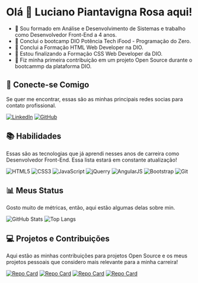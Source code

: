 # Olá 👋 Luciano Piantavigna Rosa aqui!

- 🔭 Sou formado em Análise e Desenvolvimento de Sistemas e trabalho como Desenvolvedor Front-End a 4 anos.
- 🌱 Conclui o bootcamp DIO Potência Tech iFood - Programação do Zero.
- 🌱 Conclui a Formação HTML Web Developer na DIO.
- 🌱 Estou finalizando a Formação CSS Web Developer da DIO.
- 👯 Fiz minha primeira contribuição em um projeto Open Source durante o bootcammp da plataforma DIO.

## 🤝 Conecte-se Comigo

Se quer me encontrar, essas são as minhas principais redes socias para contato profissional.

[![LinkedIn](https://img.shields.io/badge/LinkedIn-0077B5?style=for-the-badge&logo=linkedin&logoColor=white)](https://www.linkedin.com/in/luciano-p-863040193/)  [![GitHub](https://img.shields.io/badge/GitHub-000000?style=for-the-badge&logo=github&logoColor=FFFFFF)](https://github.com/LucianoPiantavinhaRoza)


## 📚 Habilidades

Essas são as tecnologias que já aprendi nesses anos de carreira como Desenvolvedor Front-End. Essa lista estará em constante atualização!

![HTML5](https://img.shields.io/badge/html5-E34F26?style=for-the-badge&logo=html5&logoColor=white)  ![CSS3](https://img.shields.io/badge/css3-1572B6?style=for-the-badge&logo=css3&logoColor=white)  ![JavaScript](https://img.shields.io/badge/javascript-F7DF1E?style=for-the-badge&logo=javascript&logoColor=black)  ![jQuerry](https://img.shields.io/badge/jquery-0769AD?style=for-the-badge&logo=jquery&logoColor=white)  ![AngularJS](https://img.shields.io/badge/angularjs-B52E31?style=for-the-badge&logo=angular&logoColor=white)  ![Bootstrap](https://img.shields.io/badge/boostrap-563D7C?style=for-the-badge&logo=bootstrap&labelColor=white)  ![Git](https://img.shields.io/badge/git-F05033?style=for-the-badge&logo=git&logoColor=white)


## 📊 Meus Status

Gosto muito de métricas, então, aqui estão algumas delas sobre min.

![GitHub Stats](https://github-readme-stats.vercel.app/api?username=LucianoPiantavinhaRoza&theme=transparent&bg_color=000&border_color=30A3DC&show_icons=true&icon_color=30A3DC&title_color=E94D5F&text_color=FFF) ![Top Langs](https://github-readme-stats-git-masterrstaa-rickstaa.vercel.app/api/top-langs/?username=LucianoPiantavinhaRoza&layout=compact&bg_color=000&border_color=30A3DC&title_color=E94D5F&text_color=FFF)


## 💻 Projetos e Contribuições

Aqui estão as minhas contribuições para projetos Open Source e os meus projetos pessoais que considero mais relevante para a minha carreira!

[![Repo Card](https://github-readme-stats.vercel.app/api/pin/?username=LucianoPiantavinhaRoza&repo=dio-lab-open-source&bg_color=000&border_color=30A3DC&show_icons=true&icon_color=30A3DC&title_color=E94D5F&text_color=FFF)](https://github.com/LucianoPiantavinhaRoza/dio-lab-open-source)  [![Repo Card](https://github-readme-stats.vercel.app/api/pin/?username=LucianoPiantavinhaRoza&repo=desafio-clinica-medica&bg_color=000&border_color=30A3DC&show_icons=true&icon_color=30A3DC&title_color=E94D5F&text_color=FFF)](https://github.com/LucianoPiantavinhaRoza/desafio-clinica-medica)  [![Repo Card](https://github-readme-stats.vercel.app/api/pin/?username=LucianoPiantavinhaRoza&repo=desafio-pagina-wikipedia&bg_color=000&border_color=30A3DC&show_icons=true&icon_color=30A3DC&title_color=E94D5F&text_color=FFF)](https://github.com/LucianoPiantavinhaRoza/desafio-pagina-wikipedia)  [![Repo Card](https://github-readme-stats.vercel.app/api/pin/?username=LucianoPiantavinhaRoza&repo=trilha-css-desafio-01&bg_color=000&border_color=30A3DC&show_icons=true&icon_color=30A3DC&title_color=E94D5F&text_color=FFF)](https://github.com/LucianoPiantavinhaRoza/trilha-css-desafio-01)





<!--
**LucianoPiantavinhaRoza/LucianoPiantavinhaRoza** is a ✨ _special_ ✨ repository because its `README.md` (this file) appears on your GitHub profile.

Here are some ideas to get you started:

- 🔭 I’m currently working on ...
- 🌱 I’m currently learning ...
- 👯 I’m looking to collaborate on ...
- 🤔 I’m looking for help with ...
- 💬 Ask me about ...
- 📫 How to reach me: ...
- 😄 Pronouns: ...
- ⚡ Fun fact: ...
-->

